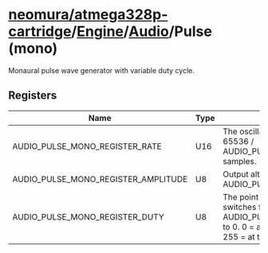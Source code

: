 # [neomura/atmega328p-cartridge](../../../../readme.md)/[Engine](../../../readme.md)/[Audio](../readme.md)/Pulse (mono)

Monaural pulse wave generator with variable duty cycle.

## Registers

| Name                                | Type  | Description                                                                                                                                                            |
| ----------------------------------- | ----- | ---------------------------------------------------------------------------------------------------------------------------------------------------------------------  |
| AUDIO_PULSE_MONO_REGISTER_RATE      | U16   | The oscillator completes one cycle every 65536 / AUDIO_PULSE_MONO_REGISTER_RATE samples.                                                                               |
| AUDIO_PULSE_MONO_REGISTER_AMPLITUDE | U8    | Output alternates between 0 and AUDIO_PULSE_MONO_REGISTER_AMPLITUDE.                                                                                                   |
| AUDIO_PULSE_MONO_REGISTER_DUTY      | U8    | The point during a cycle at which the oscillator switches from AUDIO_PULSE_MONO_REGISTER_AMPLITUDE to 0.  0 = at the start, 128 = 50% duty (square), 255 = at the end. |
